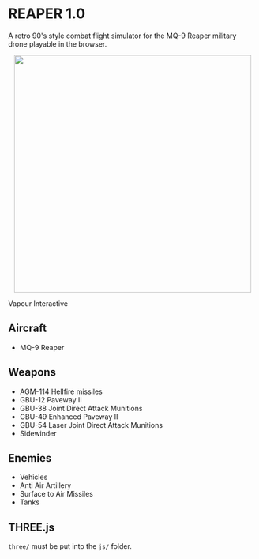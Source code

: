 # REAPER 1.0 

A retro 90's style combat flight simulator for the MQ-9 Reaper military drone playable in the browser.

<p align="center"> 
    <img width="480" src="https://upload.wikimedia.org/wikipedia/commons/a/a1/MQ-9_Reaper_during_Exercise_Northern_Strike_2019.png">
</p>

Vapour Interactive

## Aircraft
* MQ-9 Reaper

## Weapons
* AGM-114 Hellfire missiles
* GBU-12 Paveway II
* GBU-38 Joint Direct Attack Munitions
* GBU-49 Enhanced Paveway II
* GBU-54 Laser Joint Direct Attack Munitions
* Sidewinder

## Enemies
* Vehicles
* Anti Air Artillery
* Surface to Air Missiles
* Tanks

## THREE.js

`three/` must be put into the `js/` folder.

